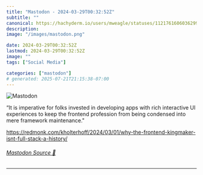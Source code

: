 ```yaml
---
title: "Mastodon - 2024-03-29T00:32:52Z"
subtitle: ""
canonical: https://hachyderm.io/users/mweagle/statuses/112176160603629915
description:
image: "/images/mastodon.png"

date: 2024-03-29T00:32:52Z
lastmod: 2024-03-29T00:32:52Z
image: ""
tags: ["Social Media"]

categories: ["mastodon"]
# generated: 2025-07-21T21:15:38-07:00
---
```

![Mastodon](/images/mastodon.png)

<p>“It is imperative for folks invested in developing apps with rich interactive UI experiences to keep the frontend profession from being condensed into mere framework maintenance.&quot;</p><p><a href="https://redmonk.com/kholterhoff/2024/03/01/why-the-frontend-kingmaker-isnt-full-stack-a-history/" target="_blank" rel="nofollow noopener noreferrer" translate="no"><span class="invisible">https://</span><span class="ellipsis">redmonk.com/kholterhoff/2024/0</span><span class="invisible">3/01/why-the-frontend-kingmaker-isnt-full-stack-a-history/</span></a></p>


###### [Mastodon Source 🐘](https://hachyderm.io/@mweagle/112176160603629915)

___
